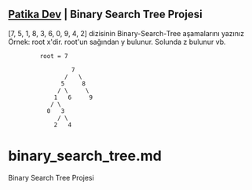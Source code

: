 ## [Patika Dev](www.patika.dev) | Binary Search Tree Projesi 


[7, 5, 1, 8, 3, 6, 0, 9, 4, 2] dizisinin Binary-Search-Tree aşamalarını yazınız
Örnek: root x'dir. root'un sağından y bulunur. Solunda z bulunur vb.





             root = 7 

                      7
                    /   \
                   5     8 
                  / \     \
                 1   6     9
                / \ 
               0   3
                  / \
                 2   4








# binary_search_tree.md
Binary Search Tree Projesi
